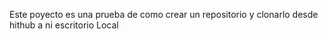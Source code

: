 Este poyecto es una prueba de como crear un repositorio y clonarlo desde hithub a ni escritorio Local 
